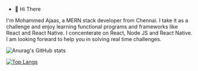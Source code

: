 - 👋 Hi There

I'm Mohammed Ajaas, a MERN stack developer from Chennai. I take it as a challenge and enjoy learning functional programs and frameworks like React and React Native. I concenterate on React, Node JS and React Native. I am looking forward to help you in solving real time challenges.

![Anurag's GitHub stats](https://github-readme-stats.vercel.app/api?username=smajaas&show_icons=true&theme=radical)

[![Top Langs](https://github-readme-stats.vercel.app/api/top-langs/?username=smajaas&layout=compact)](https://github.com/anuraghazra/github-readme-stats)
